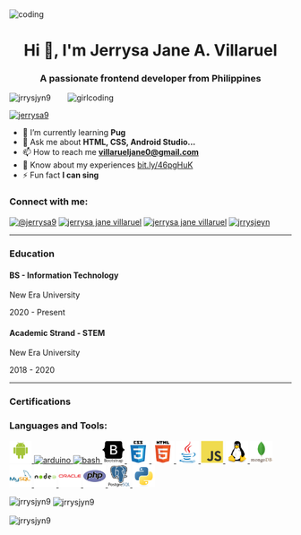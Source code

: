<img src="https://user-images.githubusercontent.com/74038190/241765440-80728820-e06b-4f96-9c9e-9df46f0cc0a5.gif" align="center" alt="coding">
<h1 align="center">Hi 👋, I'm Jerrysa Jane A. Villaruel</h1>
<h3 align="center">A passionate frontend developer from Philippines</h3>

<img src="https://media.tenor.com/S59bPkT0pqcAAAAC/programming.gif" align="right" width="400" alt="girlcoding">

<p align="left"> <img src="https://komarev.com/ghpvc/?username=jrrysjyn9&label=Profile%20views&color=0e75b6&style=flat" alt="jrrysjyn9" /> </p>

<p align="left"> <a href="https://twitter.com/jerrysa9" target="blank"><img src="https://img.shields.io/twitter/follow/jerrysa9?logo=twitter&style=for-the-badge" alt="jerrysa9" /></a> </p>

- 🌱 I’m currently learning **Pug**
- 💬 Ask me about **HTML, CSS, Android Studio...**
- 📫 How to reach me **villarueljane0@gmail.com**
- 📄 Know about my experiences [bit.ly/46pgHuK](bit.ly/46pgHuK)
- ⚡ Fun fact **I can sing**

<h3 align="left">Connect with me:</h3>
<p align="left">
<a href="https://twitter.com/@jerrysa9" target="blank"><img align="center" src="https://raw.githubusercontent.com/rahuldkjain/github-profile-readme-generator/master/src/images/icons/Social/twitter.svg" alt="@jerrysa9" height="30" width="40" /></a>
<a href="https://linkedin.com/in/jerrysa jane villaruel" target="blank"><img align="center" src="https://raw.githubusercontent.com/rahuldkjain/github-profile-readme-generator/master/src/images/icons/Social/linked-in-alt.svg" alt="jerrysa jane villaruel" height="30" width="40" /></a>
<a href="https://fb.com/jerrysa jane villaruel" target="blank"><img align="center" src="https://raw.githubusercontent.com/rahuldkjain/github-profile-readme-generator/master/src/images/icons/Social/facebook.svg" alt="jerrysa jane villaruel" height="30" width="40" /></a>
<a href="https://instagram.com/jrrysjeyn" target="blank"><img align="center" src="https://raw.githubusercontent.com/rahuldkjain/github-profile-readme-generator/master/src/images/icons/Social/instagram.svg" alt="jrrysjeyn" height="30" width="40" /></a>
</p>

<hr>

<h3>Education</h3>
<h4>BS - Information Technology</h4>
<p>New Era University</p>
<p>2020 - Present</p>
<h4>Academic Strand - STEM</h4>
<p>New Era University</p>
<p>2018 - 2020</p>

<hr>

<h3>Certifications</h3>

<h3 align="left">Languages and Tools:</h3>
<p align="left"> <a href="https://developer.android.com" target="_blank" rel="noreferrer"> <img src="https://raw.githubusercontent.com/devicons/devicon/master/icons/android/android-original-wordmark.svg" alt="android" width="40" height="40"/> </a> <a href="https://www.arduino.cc/" target="_blank" rel="noreferrer"> <img src="https://cdn.worldvectorlogo.com/logos/arduino-1.svg" alt="arduino" width="40" height="40"/> </a> <a href="https://www.gnu.org/software/bash/" target="_blank" rel="noreferrer"> <img src="https://www.vectorlogo.zone/logos/gnu_bash/gnu_bash-icon.svg" alt="bash" width="40" height="40"/> </a> <a href="https://getbootstrap.com" target="_blank" rel="noreferrer"> <img src="https://raw.githubusercontent.com/devicons/devicon/master/icons/bootstrap/bootstrap-plain-wordmark.svg" alt="bootstrap" width="40" height="40"/> </a> <a href="https://www.w3schools.com/css/" target="_blank" rel="noreferrer"> <img src="https://raw.githubusercontent.com/devicons/devicon/master/icons/css3/css3-original-wordmark.svg" alt="css3" width="40" height="40"/> </a> <a href="https://www.w3.org/html/" target="_blank" rel="noreferrer"> <img src="https://raw.githubusercontent.com/devicons/devicon/master/icons/html5/html5-original-wordmark.svg" alt="html5" width="40" height="40"/> </a> <a href="https://www.java.com" target="_blank" rel="noreferrer"> <img src="https://raw.githubusercontent.com/devicons/devicon/master/icons/java/java-original.svg" alt="java" width="40" height="40"/> </a> <a href="https://developer.mozilla.org/en-US/docs/Web/JavaScript" target="_blank" rel="noreferrer"> <img src="https://raw.githubusercontent.com/devicons/devicon/master/icons/javascript/javascript-original.svg" alt="javascript" width="40" height="40"/> </a> <a href="https://www.linux.org/" target="_blank" rel="noreferrer"> <img src="https://raw.githubusercontent.com/devicons/devicon/master/icons/linux/linux-original.svg" alt="linux" width="40" height="40"/> </a> <a href="https://www.mongodb.com/" target="_blank" rel="noreferrer"> <img src="https://raw.githubusercontent.com/devicons/devicon/master/icons/mongodb/mongodb-original-wordmark.svg" alt="mongodb" width="40" height="40"/> </a> <a href="https://www.mysql.com/" target="_blank" rel="noreferrer"> <img src="https://raw.githubusercontent.com/devicons/devicon/master/icons/mysql/mysql-original-wordmark.svg" alt="mysql" width="40" height="40"/> </a> <a href="https://nodejs.org" target="_blank" rel="noreferrer"> <img src="https://raw.githubusercontent.com/devicons/devicon/master/icons/nodejs/nodejs-original-wordmark.svg" alt="nodejs" width="40" height="40"/> </a> <a href="https://www.oracle.com/" target="_blank" rel="noreferrer"> <img src="https://raw.githubusercontent.com/devicons/devicon/master/icons/oracle/oracle-original.svg" alt="oracle" width="40" height="40"/> </a> <a href="https://www.php.net" target="_blank" rel="noreferrer"> <img src="https://raw.githubusercontent.com/devicons/devicon/master/icons/php/php-original.svg" alt="php" width="40" height="40"/> </a> <a href="https://www.postgresql.org" target="_blank" rel="noreferrer"> <img src="https://raw.githubusercontent.com/devicons/devicon/master/icons/postgresql/postgresql-original-wordmark.svg" alt="postgresql" width="40" height="40"/> </a> <a href="https://www.python.org" target="_blank" rel="noreferrer"> <img src="https://raw.githubusercontent.com/devicons/devicon/master/icons/python/python-original.svg" alt="python" width="40" height="40"/> </a> </p>

<p><img align="left" src="https://github-readme-stats.vercel.app/api/top-langs?username=jrrysjyn9&show_icons=true&locale=en&layout=compact" alt="jrrysjyn9" /></p>

<p>&nbsp;<img align="center" src="https://github-readme-stats.vercel.app/api?username=jrrysjyn9&show_icons=true&locale=en" alt="jrrysjyn9" /></p>

<p><img align="center" src="https://github-readme-streak-stats.herokuapp.com/?user=jrrysjyn9&" alt="jrrysjyn9" /></p>

